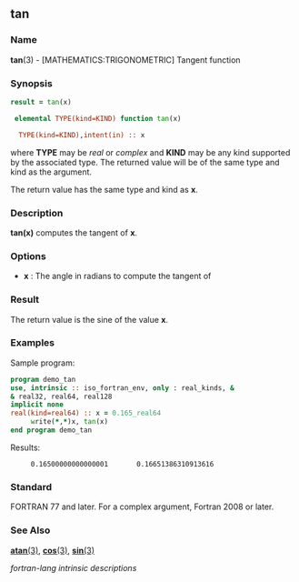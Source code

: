 ## tan

### **Name**

**tan**(3) - \[MATHEMATICS:TRIGONOMETRIC\] Tangent function

### **Synopsis**
```fortran
result = tan(x)
```
```fortran
 elemental TYPE(kind=KIND) function tan(x)

  TYPE(kind=KIND),intent(in) :: x
```
where **TYPE** may be _real_ or _complex_ and **KIND** may be any kind
supported by the associated type. The returned value will be of the same
type and kind as the argument.

The return value has the same type and kind as **x**.

### **Description**

**tan(x)** computes the tangent of **x**.

### **Options**

- **x**
  : The angle in radians to compute the tangent of

### **Result**

The return value is the sine of the value **x**.

### **Examples**

Sample program:
```fortran
program demo_tan
use, intrinsic :: iso_fortran_env, only : real_kinds, &
& real32, real64, real128
implicit none
real(kind=real64) :: x = 0.165_real64
     write(*,*)x, tan(x)
end program demo_tan
```
Results:
```text
     0.16500000000000001       0.16651386310913616
```
### **Standard**

FORTRAN 77 and later. For a complex argument, Fortran 2008 or later.

### **See Also**

[**atan**(3)](#atan),
[**cos**(3)](#cos),
[**sin**(3)](#sin)

 _fortran-lang intrinsic descriptions_
